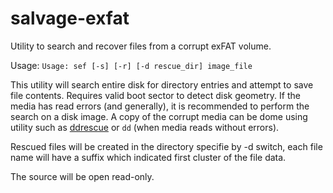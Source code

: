 # salvage-exfat
Utility to search and recover files from a corrupt exFAT volume.

Usage:
`Usage: sef [-s] [-r] [-d rescue_dir] image_file`

This utility will search entire disk for directory entries and attempt to save file contents. Requires valid boot sector to detect disk geometry. If the media has read errors (and generally), it is recommended to perform the search on a disk image. A copy of the corrupt media can be dome using utility such as [ddrescue](https://www.gnu.org/software/ddrescue/) or `dd` (when media reads without errors).

Rescued files will be created in the directory specifie by -d switch, each file name will have a suffix which indicated first cluster of the file data.

The source will be open read-only.
